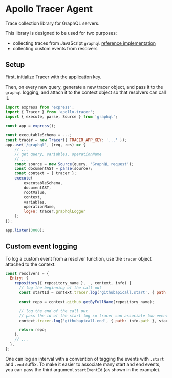 # Apollo Tracer Agent

Trace collection library for GraphQL servers.

This library is designed to be used for two purposes:

- collecting traces from JavaScript `graphql`
  [reference implementation](github.com/graphql/graphql-js)
- collecting custom events from resolvers

## Setup

First, initialize Tracer with the application key.

Then, on every new query, generate a new tracer object, and pass it to the
`graphql` logging, and attach it to the context object so that resolvers
can call it.

```javascript
import express from 'express';
import { Tracer } from 'apollo-tracer';
import { execute, parse, Source } from 'graphql';

const app = express();

const executableSchema = ...;
const tracer = new Tracer({ TRACER_APP_KEY: '...' });
app.use('/graphql', (req, res) => {
    // ...
    // get query, variables, operationName
    // ...
    const source = new Source(query, 'GraphQL request');
    const documentAST = parse(source);
    const context = { tracer };
    execute(
        executableSchema,
        documentAST,
        rootValue,
        context,
        variables,
        operationName,
        logFn: tracer.graphqlLogger
    );
});

app.listen(3000);
```

## Custom event logging

To log a custom event from a resolver function, use the `tracer` object attached
to the context.

```javascript
const resolvers = {
  Entry: {
    repository({ repository_name }, _, context, info) {
      // log the beginning of the call out
      const startId = context.tracer.log('githubapicall.start', { path: info.path });

      const repo = context.github.getByFullName(repository_name);

      // log the end of the call out
      // pass the id of the start log so tracer can associate two event
      context.tracer.log('githubapicall.end', { path: info.path }, startId);

      return repo;
    },
    // ...
  },
};
```

One can log an interval with a convention of tagging the events with `.start`
and `.end` suffix. To make it easier to associate many start and end events,
you can pass the third argument `startEventId` (as shown in the example).
